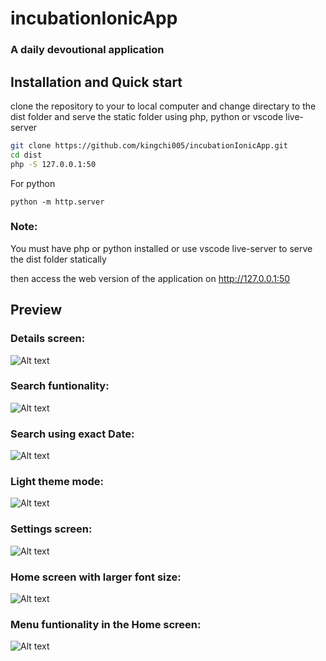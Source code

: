 # incubationIonicApp

### A daily devoutional application

## Installation and Quick start

clone the repository to your to local computer and change directary to the dist folder and serve the static folder using php, python or vscode live-server

```bash
git clone https://github.com/kingchi005/incubationIonicApp.git
cd dist
php -S 127.0.0.1:50
```

For python

```
python -m http.server
```

### Note:

You must have php or python installed or use vscode live-server to serve the dist folder statically

then access the web version of the application on http://127.0.0.1:50

## Preview

### Details screen:

![Alt text](<127.0.0.1_50_(Nexus 5X) (2).png>)

### Search funtionality:

![Alt text](<127.0.0.1_50_(Nexus 5X) (3).png>)

### Search using exact Date:

![Alt text](<127.0.0.1_50_(Nexus 5X) (4).png>)

### Light theme mode:

![Alt text](<127.0.0.1_50_(Nexus 5X) (5).png>)

### Settings screen:

![Alt text](<localhost_5173_settings(Nexus 5X).png>)

### Home screen with larger font size:

![Alt text](<127.0.0.1_50_(Nexus 5X).png>)

### Menu funtionality in the Home screen:

![Alt text](<127.0.0.1_50_(Nexus 5X) (1).png>)

